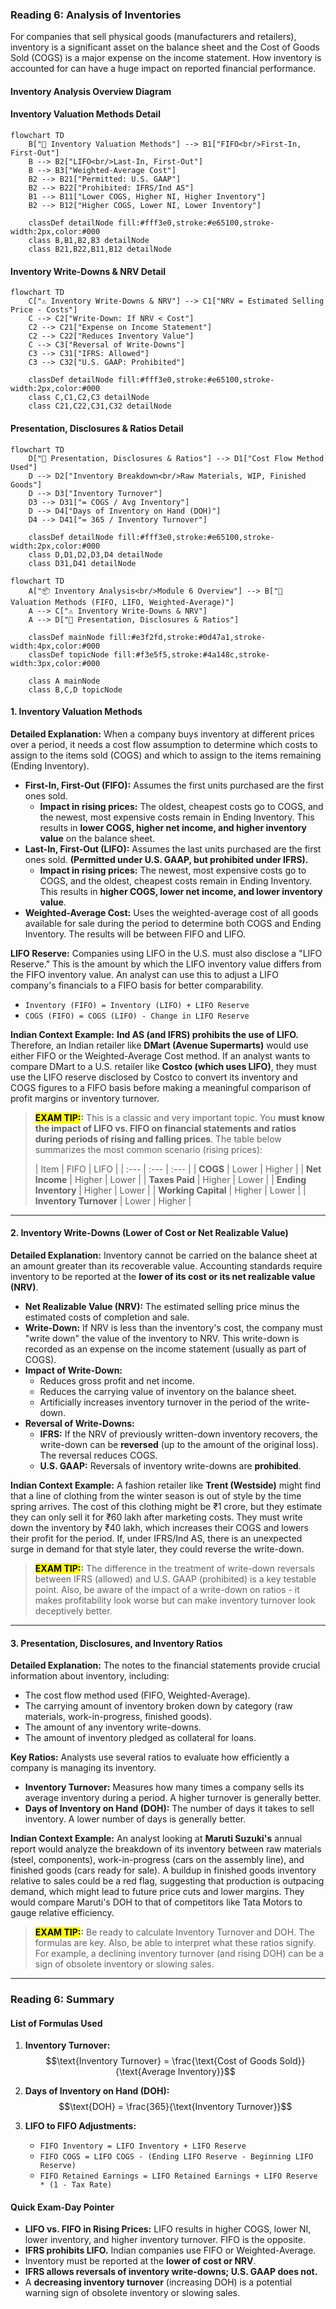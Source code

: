 ### **Reading 6: Analysis of Inventories**

For companies that sell physical goods (manufacturers and retailers), inventory is a significant asset on the balance sheet and the Cost of Goods Sold (COGS) is a major expense on the income statement. How inventory is accounted for can have a huge impact on reported financial performance.
#### **Inventory Analysis Overview Diagram**
#### **Inventory Valuation Methods Detail**
```mermaid
flowchart TD
    B["🧮 Inventory Valuation Methods"] --> B1["FIFO<br/>First-In, First-Out"]
    B --> B2["LIFO<br/>Last-In, First-Out"]
    B --> B3["Weighted-Average Cost"]
    B2 --> B21["Permitted: U.S. GAAP"]
    B2 --> B22["Prohibited: IFRS/Ind AS"]
    B1 --> B11["Lower COGS, Higher NI, Higher Inventory"]
    B2 --> B12["Higher COGS, Lower NI, Lower Inventory"]

    classDef detailNode fill:#fff3e0,stroke:#e65100,stroke-width:2px,color:#000
    class B,B1,B2,B3 detailNode
    class B21,B22,B11,B12 detailNode
```

#### **Inventory Write-Downs & NRV Detail**
```mermaid
flowchart TD
    C["⚠️ Inventory Write-Downs & NRV"] --> C1["NRV = Estimated Selling Price - Costs"]
    C --> C2["Write-Down: If NRV < Cost"]
    C2 --> C21["Expense on Income Statement"]
    C2 --> C22["Reduces Inventory Value"]
    C --> C3["Reversal of Write-Downs"]
    C3 --> C31["IFRS: Allowed"]
    C3 --> C32["U.S. GAAP: Prohibited"]

    classDef detailNode fill:#fff3e0,stroke:#e65100,stroke-width:2px,color:#000
    class C,C1,C2,C3 detailNode
    class C21,C22,C31,C32 detailNode
```

#### **Presentation, Disclosures & Ratios Detail**
```mermaid
flowchart TD
    D["📑 Presentation, Disclosures & Ratios"] --> D1["Cost Flow Method Used"]
    D --> D2["Inventory Breakdown<br/>Raw Materials, WIP, Finished Goods"]
    D --> D3["Inventory Turnover"]
    D3 --> D31["= COGS / Avg Inventory"]
    D --> D4["Days of Inventory on Hand (DOH)"]
    D4 --> D41["= 365 / Inventory Turnover"]

    classDef detailNode fill:#fff3e0,stroke:#e65100,stroke-width:2px,color:#000
    class D,D1,D2,D3,D4 detailNode
    class D31,D41 detailNode
```
```mermaid
flowchart TD
    A["📦 Inventory Analysis<br/>Module 6 Overview"] --> B["🧮 Valuation Methods (FIFO, LIFO, Weighted-Average)"]
    A --> C["⚠️ Inventory Write-Downs & NRV"]
    A --> D["📑 Presentation, Disclosures & Ratios"]

    classDef mainNode fill:#e3f2fd,stroke:#0d47a1,stroke-width:4px,color:#000
    classDef topicNode fill:#f3e5f5,stroke:#4a148c,stroke-width:3px,color:#000

    class A mainNode
    class B,C,D topicNode
```

#### **1. Inventory Valuation Methods**

**Detailed Explanation:**
When a company buys inventory at different prices over a period, it needs a cost flow assumption to determine which costs to assign to the items sold (COGS) and which to assign to the items remaining (Ending Inventory).

* **First-In, First-Out (FIFO):** Assumes the first units purchased are the first ones sold.
    * **Impact in rising prices:** The oldest, cheapest costs go to COGS, and the newest, most expensive costs remain in Ending Inventory. This results in **lower COGS, higher net income, and higher inventory value** on the balance sheet.
* **Last-In, First-Out (LIFO):** Assumes the last units purchased are the first ones sold. **(Permitted under U.S. GAAP, but prohibited under IFRS).**
    * **Impact in rising prices:** The newest, most expensive costs go to COGS, and the oldest, cheapest costs remain in Ending Inventory. This results in **higher COGS, lower net income, and lower inventory value**.
* **Weighted-Average Cost:** Uses the weighted-average cost of all goods available for sale during the period to determine both COGS and Ending Inventory. The results will be between FIFO and LIFO.

**LIFO Reserve:** Companies using LIFO in the U.S. must also disclose a "LIFO Reserve." This is the amount by which the LIFO inventory value differs from the FIFO inventory value. An analyst can use this to adjust a LIFO company's financials to a FIFO basis for better comparability.
* `Inventory (FIFO) = Inventory (LIFO) + LIFO Reserve`
* `COGS (FIFO) = COGS (LIFO) - Change in LIFO Reserve`

**Indian Context Example:**
**Ind AS (and IFRS) prohibits the use of LIFO.** Therefore, an Indian retailer like **DMart (Avenue Supermarts)** would use either FIFO or the Weighted-Average Cost method. If an analyst wants to compare DMart to a U.S. retailer like **Costco (which uses LIFO)**, they must use the LIFO reserve disclosed by Costco to convert its inventory and COGS figures to a FIFO basis before making a meaningful comparison of profit margins or inventory turnover.

> **<mark>EXAM TIP:</mark>:**
> This is a classic and very important topic. You **must know the impact of LIFO vs. FIFO on financial statements and ratios during periods of rising and falling prices**. The table below summarizes the most common scenario (rising prices):
>
> | Item | FIFO | LIFO |
| :--- | :--- | :--- |
| **COGS** | Lower | Higher |
| **Net Income** | Higher | Lower |
| **Taxes Paid** | Higher | Lower |
| **Ending Inventory** | Higher | Lower |
| **Working Capital** | Higher | Lower |
| **Inventory Turnover** | Lower | Higher |

---

#### **2. Inventory Write-Downs (Lower of Cost or Net Realizable Value)**

**Detailed Explanation:**
Inventory cannot be carried on the balance sheet at an amount greater than its recoverable value. Accounting standards require inventory to be reported at the **lower of its cost or its net realizable value (NRV)**.

* **Net Realizable Value (NRV):** The estimated selling price minus the estimated costs of completion and sale.
* **Write-Down:** If NRV is less than the inventory's cost, the company must "write down" the value of the inventory to NRV. This write-down is recorded as an expense on the income statement (usually as part of COGS).
* **Impact of Write-Down:**
    * Reduces gross profit and net income.
    * Reduces the carrying value of inventory on the balance sheet.
    * Artificially increases inventory turnover in the period of the write-down.
* **Reversal of Write-Downs:**
    * **IFRS:** If the NRV of previously written-down inventory recovers, the write-down can be **reversed** (up to the amount of the original loss). The reversal reduces COGS.
    * **U.S. GAAP:** Reversals of inventory write-downs are **prohibited**.

**Indian Context Example:**
A fashion retailer like **Trent (Westside)** might find that a line of clothing from the winter season is out of style by the time spring arrives. The cost of this clothing might be ₹1 crore, but they estimate they can only sell it for ₹60 lakh after marketing costs. They must write down the inventory by ₹40 lakh, which increases their COGS and lowers their profit for the period. If, under IFRS/Ind AS, there is an unexpected surge in demand for that style later, they could reverse the write-down.

> **<mark>EXAM TIP:</mark>:**
> The difference in the treatment of write-down reversals between IFRS (allowed) and U.S. GAAP (prohibited) is a key testable point. Also, be aware of the impact of a write-down on ratios - it makes profitability look worse but can make inventory turnover look deceptively better.

---

#### **3. Presentation, Disclosures, and Inventory Ratios**

**Detailed Explanation:**
The notes to the financial statements provide crucial information about inventory, including:
* The cost flow method used (FIFO, Weighted-Average).
* The carrying amount of inventory broken down by category (raw materials, work-in-progress, finished goods).
* The amount of any inventory write-downs.
* The amount of inventory pledged as collateral for loans.

**Key Ratios:**
Analysts use several ratios to evaluate how efficiently a company is managing its inventory.
* **Inventory Turnover:** Measures how many times a company sells its average inventory during a period. A higher turnover is generally better.
* **Days of Inventory on Hand (DOH):** The number of days it takes to sell inventory. A lower number of days is generally better.

**Indian Context Example:**
An analyst looking at **Maruti Suzuki's** annual report would analyze the breakdown of its inventory between raw materials (steel, components), work-in-progress (cars on the assembly line), and finished goods (cars ready for sale). A buildup in finished goods inventory relative to sales could be a red flag, suggesting that production is outpacing demand, which might lead to future price cuts and lower margins. They would compare Maruti's DOH to that of competitors like Tata Motors to gauge relative efficiency.

> **<mark>EXAM TIP:</mark>:**
> Be ready to calculate Inventory Turnover and DOH. The formulas are key. Also, be able to interpret what these ratios signify. For example, a declining inventory turnover (and rising DOH) can be a sign of obsolete inventory or slowing sales.

***

### **Reading 6: Summary**

#### **List of Formulas Used**
1.  **Inventory Turnover:**
    $$\text{Inventory Turnover} = \frac{\text{Cost of Goods Sold}}{\text{Average Inventory}}$$

2.  **Days of Inventory on Hand (DOH):**
    $$\text{DOH} = \frac{365}{\text{Inventory Turnover}}$$

3.  **LIFO to FIFO Adjustments:**
    * `FIFO Inventory = LIFO Inventory + LIFO Reserve`
    * `FIFO COGS = LIFO COGS - (Ending LIFO Reserve - Beginning LIFO Reserve)`
    * `FIFO Retained Earnings = LIFO Retained Earnings + LIFO Reserve * (1 - Tax Rate)`

#### **Quick Exam-Day Pointer**
* **LIFO vs. FIFO in Rising Prices:** LIFO results in higher COGS, lower NI, lower inventory, and higher inventory turnover. FIFO is the opposite.
* **IFRS prohibits LIFO.** Indian companies use FIFO or Weighted-Average.
* Inventory must be reported at the **lower of cost or NRV**.
* **IFRS allows reversals of inventory write-downs; U.S. GAAP does not.**
* A **decreasing inventory turnover** (increasing DOH) is a potential warning sign of obsolete inventory or slowing sales.
